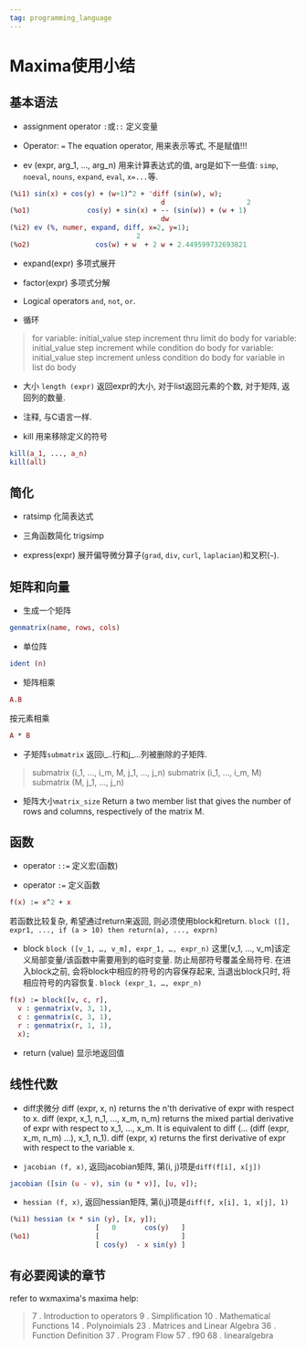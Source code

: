 ```yaml
---
tag: programming_language
---
```

# Maxima使用小结
## 基本语法
* assignment operator `:`或`::`
定义变量

* Operator: `=`
The equation operator, 用来表示等式, 不是赋值!!!

* ev (expr, arg_1, …, arg_n)
用来计算表达式的值, arg是如下一些值: `simp`, `noeval`, `nouns`, `expand`, `eval`, `x=...`等.

```maxima
(%i1) sin(x) + cos(y) + (w+1)^2 + 'diff (sin(w), w);
                                     d                    2
(%o1)              cos(y) + sin(x) + -- (sin(w)) + (w + 1)
                                     dw
(%i2) ev (%, numer, expand, diff, x=2, y=1);
                               2
(%o2)                cos(w) + w  + 2 w + 2.449599732693821
```
* expand(expr)
多项式展开

* factor(expr)
多项式分解

* Logical operators
`and`, `not`, `or`.

* 循环
>for variable: initial_value step increment thru limit do body 
>for variable: initial_value step increment while condition do body 
>for variable: initial_value step increment unless condition do body 
>for variable in list do body

* 大小
`length (expr)`
返回expr的大小, 对于list返回元素的个数, 对于矩阵, 返回列的数量.

* 注释, 与C语言一样.

* kill
用来移除定义的符号
```maxima
kill(a_1, ..., a_n)
kill(all)
```

## 简化
* ratsimp
化简表达式

* 三角函数简化
trigsimp

* express(expr)
展开偏导微分算子(`grad`, `div`, `curl`, `laplacian`)和叉积(`~`).

## 矩阵和向量
* 生成一个矩阵
```maxima
genmatrix(name, rows, cols)
```

* 单位阵
```maxima
ident (n) 
```

* 矩阵相乘
```maxima
A.B
```
按元素相乘
```maxima
A * B
```

* 子矩阵`submatrix`
返回i_..行和j_...列被删除的子矩阵.
>submatrix (i_1, …, i_m, M, j_1, …, j_n)
>submatrix (i_1, …, i_m, M)
>submatrix (M, j_1, …, j_n)

* 矩阵大小`matrix_size`
Return a two member list that gives the number of rows and columns, respectively of the matrix M.

## 函数
* operator `::=`
定义宏(函数)

* operator `:=`
定义函数

```maxima
f(x) := x^2 + x
```

若函数比较复杂, 希望通过return来返回, 则必须使用block和return.
`block ([], expr1, ..., if (a > 10) then return(a), ..., exprn)`

* block
`block ([v_1, …, v_m], expr_1, …, expr_n)`
这里[v_1, …, v_m]该定义局部变量/该函数中需要用到的临时变量. 防止局部符号覆盖全局符号.
在进入block之前, 会将block中相应的符号的内容保存起来, 当退出block只时, 将相应符号的内容恢复.
`block (expr_1, …, expr_n)`

```maxima
f(x) := block([v, c, r],
  v : genmatrix(v, 3, 1),
  c : genmatrix(c, 3, 1),
  r : genmatrix(r, 1, 1),
  x);
```

* return (value)
显示地返回值

## 线性代数
* diff求微分
diff (expr, x, n) returns the n'th derivative of expr with respect to x. 
diff (expr, x_1, n_1, ..., x_m, n_m) returns the mixed partial derivative of expr with respect to x_1, …, x_m. It is equivalent to diff (... (diff (expr, x_m, n_m) ...), x_1, n_1). 
diff (expr, x) returns the first derivative of expr with respect to the variable x. 

* `jacobian (f, x)`, 返回jacobian矩阵, 第(i, j)项是`diff(f[i], x[j])`
```maxima
jacobian ([sin (u - v), sin (u * v)], [u, v]);
```

* `hessian (f, x)`, 返回hessian矩阵, 第(i,j)项是`diff(f, x[i], 1, x[j], 1)`
```maxima
(%i1) hessian (x * sin (y), [x, y]);
                     [   0       cos(y)   ]
(%o1)                [                    ]
                     [ cos(y)  - x sin(y) ]
```

## 有必要阅读的章节
refer to wxmaxima's maxima help:
> 7 . Introduction to operators
> 9 . Simplification
> 10 . Mathematical Functions
> 14 . Polynoimials
> 23 . Matrices and Linear Algebra
> 36 . Function Definition
> 37 . Program Flow
> 57 . f90
> 68 . linearalgebra